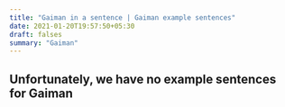 ```yaml
---
title: "Gaiman in a sentence | Gaiman example sentences"
date: 2021-01-20T19:57:50+05:30
draft: falses
summary: "Gaiman"
---
```

## Unfortunately, we have no example sentences for Gaiman                 
